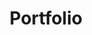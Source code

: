 ---
title: Portfolio
layout: collection
permalink: /portfolio/
collection: portfolio
entries_layout: list
classes: wide
---